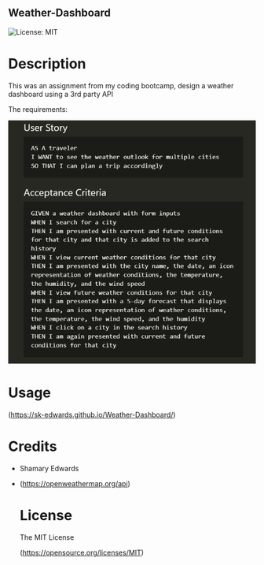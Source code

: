 ## Weather-Dashboard


 ![License: MIT](https://img.shields.io/badge/License-MIT-yellow.svg)



# Description

This was an assignment from my coding bootcamp, design a weather dashboard using a 3rd party API

The requirements:

![*:](https://github.com/SK-Edwards/Weather-Dashboard/blob/main/images/Screenshot%202023-05-29%20225829.png?raw=true)


# Usage
(https://sk-edwards.github.io/Weather-Dashboard/)

  # Credits
  
*  Shamary Edwards

* (https://openweathermap.org/api)


   # License 
  The MIT License
   
  (https://opensource.org/licenses/MIT)
  





